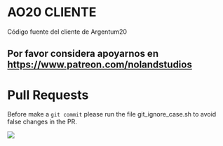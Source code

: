 # AO20 CLIENTE
Código fuente del cliente de Argentum20

## Por favor considera apoyarnos en https://www.patreon.com/nolandstudios 

# Pull Requests

Before make a `git commit` please run the file git_ignore_case.sh to avoid false changes in the PR.

<img src="https://steamuserimages-a.akamaihd.net/ugc/1829034638748296385/CCD6BAF674692E8D4C87CDCA56FF8EC06D93C2FB/?imw=5000&imh=5000&ima=fit&impolicy=Letterbox&imcolor=%23000000&letterbox=false"></img>
